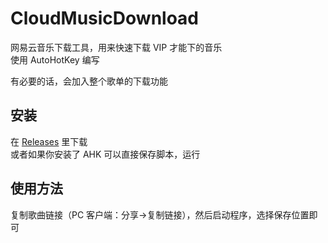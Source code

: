 # CloudMusicDownload
网易云音乐下载工具，用来快速下载 VIP 才能下的音乐  
使用 AutoHotKey 编写  

有必要的话，会加入整个歌单的下载功能

## 安装
在 [Releases](https://github.com/XcantloadX/CloudMusicDownload/releases) 里下载  
或者如果你安装了 AHK 可以直接保存脚本，运行  

## 使用方法
复制歌曲链接（PC 客户端：分享->复制链接），然后启动程序，选择保存位置即可  

